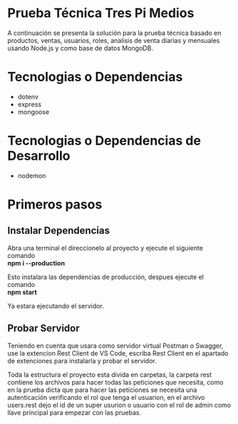 <h1>Prueba Técnica Tres Pi Medios </h1>

A continuación se presenta la solución para la prueba técnica basado en productos, ventas, usuarios, roles, analisis de venta diarias y mensuales usando Node.js y como base de datos MongoDB.

<h1>Tecnologias o Dependencias </h1>

- dotenv
- express
- mongoose

<h1>Tecnologias o Dependencias de Desarrollo</h1>

- nodemon

<h1>Primeros pasos</h1>

<h2>Instalar Dependencias</h2>

Abra una terminal el direccionelo al proyecto y ejecute el siguiente comando
  <br>
**npm i --production**

Esto instalara las dependencias de producción, despues ejecute el comando
  <br>
**npm start**

Ya estara ejecutando el servidor.

<h2>Probar Servidor</h2>

Teniendo en cuenta que usara como servidor virtual Postman o Swagger, use la extencion Rest Client de VS Code, escriba Rest Client en el apartado de extenciones para instalarla y probar el servidor.

Toda la estructura el proyecto esta divida en carpetas, la carpeta rest contiene los archivos para hacer todas las peticiones que necesita, como en la prueba dicta que para hacer las peticiones se necesita una autenticación verificando el rol que tenga el usuarion, en el archivo users.rest dejo el id de un super usurion o usuario con el rol de admin como llave principal para empezar con las pruebas.

